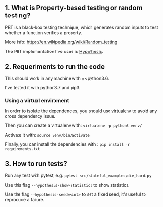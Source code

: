 ## 1. What is Property-based testing or random testing?
PBT is a black-box testing technique, which generates random inputs to test whether a function verifies a property.

More info: https://en.wikipedia.org/wiki/Random_testing

The PBT implementation I've used is [Hypothesis](https://hypothesis.readthedocs.io/en/latest/).

## 2. Requeriments to run the code
This should work in any machine with =<python3.6.

I've tested it with python3.7 and pip3.

### Using a virtual enviroment
In order to isolate the dependencies, you should use [virtualenv](https://docs.python-guide.org/dev/virtualenvs/) to avoid any cross dependency issue.

Then you can create a virtualenv with: ```virtualenv -p python3 venv/```

Activate it with: ```source venv/bin/activate```

Finally, you can install the dependencies with : ```pip install -r requirements.txt```

## 3. How to run tests?
Run any test with pytest, e.g. ```pytest src/stateful_examples/die_hard.py ```

Use this flag ```--hypothesis-show-statistics``` to show statistics.

Use the flag ```--hypothesis-seed=<int>``` to set a fixed seed, it's useful to reproduce a failure.
